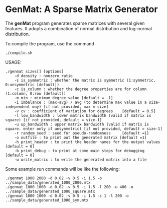 # GenMat: A Sparse Matrix Generator
The **genMat** program generates sparse matrices with several given features.
It adopts a combination of normal distribution and log-normal distribution.

To compile the program, use the command
```
./compile.sh
```

USAGE: 

```
./genmat sizes[] [options]                                                                                                                               
	-d density : nonzero ratio                              
	-s is_symmetric : whether the matrix is symmetric (1:symmetric, 0:unsymmetric [default])
	-c is_column : whether the degree properties are for column (1:column, 0:row [default])
	-m min : minimum degree value [default =  1]
	-i imbalance : (max-avg) / avg (to determine max value in a size-independent way) [if not provided, max = size]
	-v cv : coefficient of variation for degrees    [default = 0.5]
	-l low_bandwidth : lower matrix bandwidth (valid if matrix is square) [if not provided, default = size-1]
	-u up_bandwidth : upper matrix bandwidth (valid if matrix is square. enter only if unsymmetric) [if not provided, default = size-1]
	-r random_seed : seed for pseudo-randomness     [default =1]                                                                                                                     
	-o outfile : to print out the generated matrix [default =1]
	-h print_header : to print the header names for the output values  [default = 0]
	-b print_debug : to print at some main steps for debugging [default = 0]
	-w write_matrix : to write the generated matrix into a file
```

Some example run commands will be like the following:
```
./genmat 1000 2000 -d 0.02 -v 0.5 -i 1.5 -o ../sample_data/generated_1000_2000.mtx
./genmat 1000 1000 -d 0.02 -v 0.5 -i 1.5 -l 200 -u 400 -o ../sample_data/generated_1000_square.mtx
./genmat 1000 1000 -d 0.02 -v 0.5 -i 1.5 -s 1 -l 200 -o ../sample_data/generated_1000_sym.mtx
``` 
